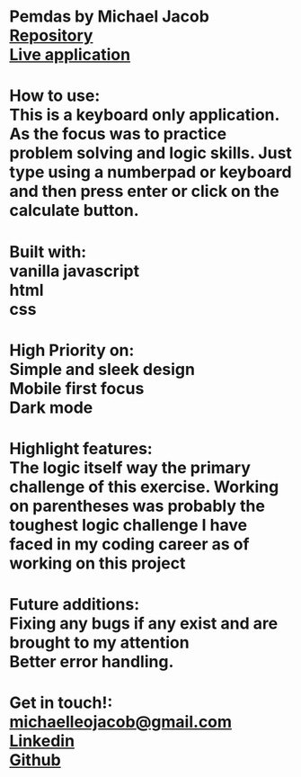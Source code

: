 # Pemdas by Michael Jacob<br><a href="https://github.com/Michaelleojacob/pemdas" target="_blank">Repository</a> <br><a href="https://michaelleojacob.github.io/pemdas/" target="_blank">Live application</a>

# How to use:<br>This is a keyboard only application. As the focus was to practice problem solving and logic skills. Just type using a numberpad or keyboard and then press enter or click on the calculate button.

# Built with:<br> vanilla javascript<br>html<br>css

# High Priority on:<br>Simple and sleek design<br>Mobile first focus<br>Dark mode

# Highlight features:<br>The logic itself way the primary challenge of this exercise. Working on parentheses was probably the toughest logic challenge I have faced in my coding career as of working on this project

# Future additions:<br>Fixing any bugs if any exist and are brought to my attention<br>Better error handling.

# Get in touch!:<br> michaelleojacob@gmail.com<br><a href="https://www.linkedin.com/public-profile/in/michael-leo-jacob" target="_blank">Linkedin</a><br><a href="https://https://github.com/Michaelleojacob" target="_blank">Github</a>
